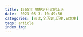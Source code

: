 ```yaml
---
title: 1565年 拥护足利义昭上洛
date:  2023-08-31 10:49:56
categories: [阅读,全历史,历史,日本史]
tags: article
index_img: 
---
```


